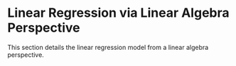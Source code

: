 # Linear Regression via Linear Algebra Perspective

This section details the linear regression model from a linear algebra perspective.